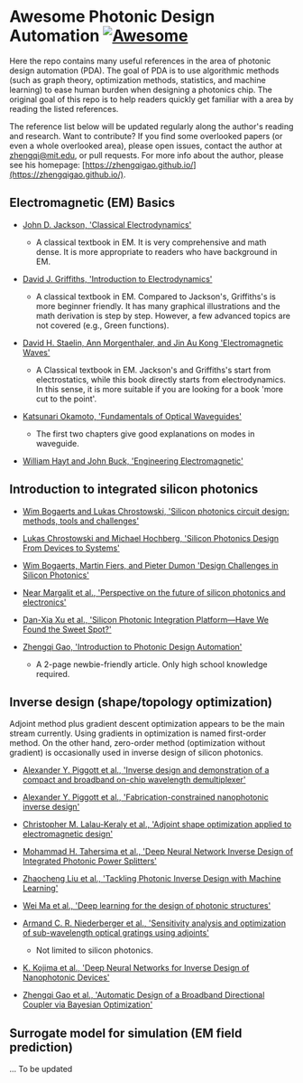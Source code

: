 # Awesome Photonic Design Automation [![Awesome](https://cdn.rawgit.com/sindresorhus/awesome/d7305f38d29fed78fa85652e3a63e154dd8e8829/media/badge.svg)](https://github.com/sindresorhus/awesome)

Here the repo contains many useful references in the area of photonic design automation (PDA). The goal of PDA is to use algorithmic methods (such as graph theory, optimization methods, statistics, and machine learning) to ease human burden when designing a photonics chip. The original goal of this repo is to help readers quickly get familiar with a area by reading the listed references.

The reference list below will be updated regularly along the author's reading and research. Want to contribute? If you find some overlooked papers (or even a whole overlooked area), please open issues, contact the author at [zhengqi@mit.edu](mailto:zhengqi@mit.edu), or pull requests. For more info about the author, please see his homepage: [https://zhengqigao.github.io/](https://zhengqigao.github.io/).

## Electromagnetic (EM) Basics

- [John D. Jackson, 'Classical Electrodynamics'](https://www.wiley.com/en-us/Classical+Electrodynamics%2C+3rd+Edition-p-9780471309321) 
    - A classical textbook in EM. It is very comprehensive and math dense. It is more appropriate to readers who have background in EM.

- [David J. Griffiths, 'Introduction to Electrodynamics'](https://www.cambridge.org/highereducation/books/introduction-to-electrodynamics/3AB220820DBB628E5A43D52C4B011ED4#overview)
    - A classical textbook in EM. Compared to Jackson's, Griffiths's is more beginner friendly. It has many graphical illustrations and the math derivation is step by step. However, a few advanced topics are not covered (e.g., Green functions).

- [David H. Staelin, Ann Morgenthaler, and Jin Au Kong 'Electromagnetic Waves'](https://www.pearson.com/us/higher-education/program/Staelin-Electromagnetic-Waves/PGM63919.html)
    - A Classical textbook in EM. Jackson's and Griffiths's start from electrostatics, while this book directly starts from electrodynamics. In this sense, it is more suitable if you are looking for a book 'more cut to the point'.

- [Katsunari Okamoto, 'Fundamentals of Optical Waveguides'](https://www.elsevier.com/books/fundamentals-of-optical-waveguides/okamoto/978-0-12-525096-2)

    - The first two chapters give good explanations on modes in waveguide. 

- [William Hayt and John Buck, 'Engineering Electromagnetic'](https://www.mheducation.com/highered/product/engineering-electromagnetics-hayt-buck/M9780078028151.html)



## Introduction to integrated silicon photonics


- [Wim Bogaerts and Lukas Chrostowski, 'Silicon photonics circuit design: methods, tools and challenges'](https://onlinelibrary.wiley.com/doi/full/10.1002/lpor.201700237)

- [Lukas Chrostowski and Michael Hochberg, 'Silicon Photonics Design From Devices to Systems'](https://www.cambridge.org/core/books/silicon-photonics-design/BF3CF13E8542BCE67FD2BBC7104ECEAB) 

- [Wim Bogaerts, Martin Fiers, and Pieter Dumon 'Design Challenges in Silicon Photonics'](https://ieeexplore.ieee.org/abstract/document/6691908)

- [Near Margalit et al., 'Perspective on the future of silicon photonics and electronics'](https://aip.scitation.org/doi/10.1063/5.0050117)

- [Dan-Xia Xu et al., 'Silicon Photonic Integration Platform—Have We Found the Sweet Spot?'](https://ieeexplore.ieee.org/document/6709757?arnumber=6709757)

- [Zhengqi Gao, 'Introduction to Photonic Design Automation'](https://zhengqigao.github.io/articles/Introduction_to_Photonic_Design_Automation.pdf)

    - A 2-page newbie-friendly article. Only high school knowledge required.

## Inverse design (shape/topology optimization)

Adjoint method plus gradient descent optimization appears to be the main stream currently. Using gradients in optimization is named first-order method. On the other hand, zero-order method (optimization without gradient) is occasionally used in inverse design of silicon photonics. 

- [Alexander Y. Piggott et al., 'Inverse design and demonstration of a compact and broadband on-chip wavelength demultiplexer'](https://www.nature.com/articles/nphoton.2015.69)

- [Alexander Y. Piggott et al., 'Fabrication-constrained nanophotonic inverse design'](https://www.nature.com/articles/s41598-017-01939-2)

- [Christopher M. Lalau-Keraly et al., 'Adjoint shape optimization applied to electromagnetic design'](https://opg.optica.org/oe/fulltext.cfm?uri=oe-21-18-21693&id=260994)

- [Mohammad H. Tahersima et al., 'Deep Neural Network Inverse Design of Integrated Photonic Power Splitters'](https://www.nature.com/articles/s41598-018-37952-2)

- [Zhaocheng Liu et al., 'Tackling Photonic Inverse Design with Machine Learning'](https://onlinelibrary.wiley.com/doi/full/10.1002/advs.202002923)

- [Wei Ma et al., 'Deep learning for the design of photonic structures'](https://www.nature.com/articles/s41566-020-0685-y)

- [Armand C. R. Niederberger et al., 'Sensitivity analysis and optimization of sub-wavelength optical gratings using adjoints'](https://opg.optica.org/oe/fulltext.cfm?uri=oe-22-11-12971&id=286390)

    - Not limited to silicon photonics.

- [K. Kojima et al., 'Deep Neural Networks for Inverse Design of Nanophotonic Devices'](https://ieeexplore.ieee.org/document/9316743)

- [Zhengqi Gao et al., 'Automatic Design of a Broadband Directional Coupler via Bayesian Optimization'](https://github.com/zhengqigao/BayesOpt-JLT2022)

## Surrogate model for simulation (EM field prediction)



... To be updated